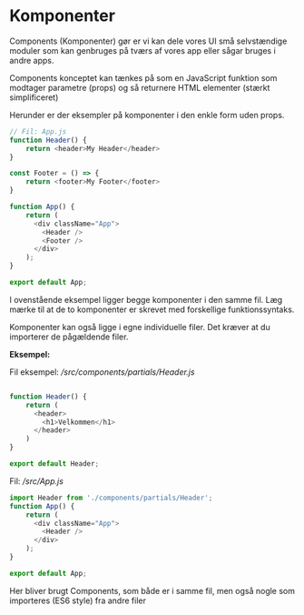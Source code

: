 # Komponenter 

Components (Komponenter) gør er vi kan dele vores UI små selvstændige moduler som kan genbruges på tværs af vores app eller sågar bruges i andre apps.

Components konceptet kan tænkes på som en JavaScript funktion som modtager parametre (props) og så returnere HTML elementer (stærkt simplificeret)

Herunder er der eksempler på komponenter i den enkle form uden props.

```js
// Fil: App.js
function Header() {
    return <header>My Header</header>
}

const Footer = () => {
    return <footer>My Footer</footer>
}

function App() {
    return (
      <div className="App">
        <Header />
        <Footer />
      </div>
    );
}

export default App;
```
I ovenstående eksempel ligger begge komponenter i den samme fil. Læg mærke til at de to komponenter er skrevet med forskellige funktionssyntaks. 

Komponenter kan også ligge i egne individuelle filer. Det kræver at du importerer de pågældende filer.

**Eksempel:**

Fil eksempel: */src/components/partials/Header.js*
```js

function Header() {
    return (
      <header>
        <h1>Velkommen</h1>
      </header>
    )  
}

export default Header;
```
Fil: */src/App.js*
```js
import Header from './components/partials/Header';
function App() {
    return (
      <div className="App">
        <Header />
      </div>
    );
}

export default App;
```


Her bliver brugt Components, som både er i samme fil, men også nogle som importeres (ES6 style) fra andre filer